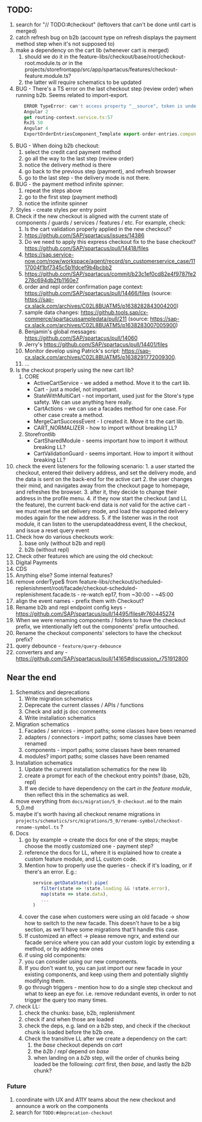 ## TODO:

1. search for "// TODO:#checkout" (leftovers that can't be done until cart is merged)
2. catch refresh bug on b2b (account type on refresh displays the payment method step when it's not supposed to)
3. make a dependency on the cart lib (whenever cart is merged)
   1. should we do it in the feature-libs/checkout/base/root/checkout-root.module.ts _or_ in the projects/storefrontapp/src/app/spartacus/features/checkout-feature.module.ts?
   2. the latter will require schematics to be updated
4. BUG - There's a TS error on the last checkout step (review order) when running b2b. Seems related to import-export. 
   ```ts
      ERROR TypeError: can't access property "__source", token is undefined
      Angular 2
      get routing-context.service.ts:57
      RxJS 50
      Angular 4
      ExportOrderEntriesComponent_Template export-order-entries.component.html:2
   ```
5. BUG - When doing b2b checkout:
   1. select the credit card payment method
   2. go all the way to the last step (review order)
   3. notice the delivery method is there
   4. go back to the previous step (payment), and refresh browser
   5. go to the last step - the delivery mode is not there.
6. BUG - the payment method infinite spinner:
   1. repeat the steps above
   2. go to the first step (payment method)
   3. notice the infinite spinner
7. Styles - create styles per entry point
8. Check if the new checkout is aligned with the current state of components / guards / services / features / etc. For example, check:
   1. Is the cart validation properly applied in the new checkout?
   2. https://github.com/SAP/spartacus/issues/14386
   3. Do we need to apply this express checkout fix to the base checkout? https://github.com/SAP/spartacus/pull/14418/files
   4. https://sap.service-now.com/now/workspace/agent/record/sn_customerservice_case/1117004f1bf7345c5b1fdcef9b4bcbb2
   5. https://github.com/SAP/spartacus/commit/b23c1ef0cd82e4f9787fe2278c694db2fb1160e7
   6. order and repl order confirmation page context: https://github.com/SAP/spartacus/pull/14466/files (source: https://sap-cx.slack.com/archives/C02L8BUATM5/p1638282843004200)
   7. sample data changes: https://github.tools.sap/cx-commerce/spartacussampledata/pull/211 (source: https://sap-cx.slack.com/archives/C02L8BUATM5/p1638283007005900)
   8. Benjamin's global messages: https://github.com/SAP/spartacus/pull/14060
   9. Jerry's https://github.com/SAP/spartacus/pull/14401/files
   10. Monitor develop using Patrick's script: https://sap-cx.slack.com/archives/C02L8BUATM5/p1638291772009300. 
   11. ...
9. Is the checkout properly using the new cart lib?
   1. CORE
      - ActiveCartService - we added a method. Move it to the cart lib.
      - Cart - just a model, not important.
      - StateWithMultiCart - not important, used just for the Store's type safety. We can use anything here really. 
      - CartActions - we can use a facades method for one case. For other case create a method.
      - MergeCartSuccessEvent - I created it. Move it to the cart lib.
      - CART_NORMALIZER - how to import without breaking LL?
   2. Storefrontlib
      - CartSharedModule - seems important how to import it without breaking LL?
      - CartValidationGuard - seems important. How to import it without breaking LL?
10.  check the event listeners for the following scenario:
    1.  a user started the checkout, entered their delivery address, and set the delivery mode, and the data is sent on the back-end for the active cart
    2.  the user changes their mind, and navigates away from the checkout page to homepage, and refreshes the browser.
    3.  after it, they decide to change their address in the profile menu. 
    4.  if they now start the checkout (and LL the feature), the current back-end data is _not_ valid for the active cart - we must reset the set delivery mode, and load the supported delivery modes again for the new address.
    5.  if the listener was in the root module, it can listen to the userupdateaddress event, ll the checkout, and issue a reset query event
11. Check how do various checkouts work:
    1.  base only (without b2b and repl)
    2.  b2b (without repl)
12. Check other features which are using the old checkout:
   3. Digital Payments
   4. CDS
   5. Anything else? Some internal features?
13. remove orderType$ from feature-libs/checkout/scheduled-replenishment/root/facade/checkout-scheduled-replenishment.facade.ts - re-watch ep17, from ~30:00 - ~45:00
14. align the event names - prefix them with Checkout?
15. Rename b2b and repl endpoint config keys - https://github.com/SAP/spartacus/pull/14495/files#r760445274
16. When we were renaming components / folders to have the checkout prefix, we intentionally left out the components' prefix untouched.
   6. Rename the checkout components' selectors to have the checkout prefix?
17. query debounce - `feature/query-debounce`
18. converters and any - https://github.com/SAP/spartacus/pull/14165#discussion_r751912800


## Near the end

1. Schematics and deprecations
   1. Write migration schematics
   2. Deprecate the current classes / APIs / functions
   3. Check and add js doc comments
   4. Write installation schematics
2. Migration schematics
   1. Facades / services - import paths; some classes have been renamed
   2. adapters / connectors - import paths; some classes have been renamed
   3. components - import paths; some classes have been renamed
   4. modules? import paths; some classes have been renamed
3. Installation schematics
   1. Update the current installation schematics for the new lib
   2. create a prompt for each of the checkout entry points? (base, b2b, repl)
   3. If we decide to have dependency on the cart _in the feature module_, then reflect this in the schematics as well.
4. move everything from `docs/migration/5_0-checkout.md` to the main 5_0.md
5. maybe it's worth having all checkout rename migrations in `projects/schematics/src/migrations/5_0/rename-symbol/checkout-rename-symbol.ts` ?
6. Docs
   1. go by example -> create the docs for one of the steps; maybe choose the mostly customized one - payment step?
   2. reference the docs for LL, where it is explained how to create a custom feature module, and LL custom code.
   3. Mention how to properly use the queries - check if it's loading, or if there's an error. E.g.:
      ```ts
         service.getDataState().pipe(
            filter(state => !state.loading && !state.error),
            map(state => state.data),
            ...
         )
      ```
   4. cover the case when customers were using an old facade -> show how to switch to the new facade. This doesn't have to be a big section, as we'll have some migrations that'll handle this case.
   5. If customized an effect -> please remove ngrx, and extend our facade service where you can add your custom logic by extending a method, or by adding new ones
   6.  if using old components:
      1. you can consider using our new components. 
      2. If you don't want to, you can just import our new facade in your existing components, and keep using them and potentially slightly modifying them.
   7.  go through triggers - mention how to do a single step checkout and what to keep an eye for. i.e. remove redundant events, in order to not trigger the query too many times.
7. check LL:
   1. check the chunks: base, b2b, replenishment
   2. check if and when those are loaded
   3. check the deps, e.g. land on a b2b step, and check if the checkout chunk is loaded before the b2b one.
   4. Check the transitive LL after we create a dependency on the cart:
      1. the _base_ checkout depends on _cart_
      2. the _b2b_ / _repl_ depend on _base_
      3. when landing on a _b2b_ step, will the order of chunks being loaded be the following: _cart_ first, then _base_, and lastly the _b2b_ chunk?

### Future

1. coordinate with UX and A11Y teams about the new checkout and announce a work on the components
2. search for `TODO:#deprecation-checkout`
